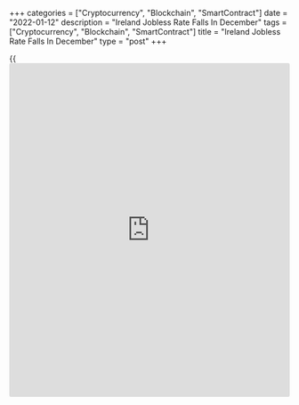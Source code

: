 +++
categories = ["Cryptocurrency", "Blockchain", "SmartContract"]
date = "2022-01-12"
description = "Ireland Jobless Rate Falls In December"
tags = ["Cryptocurrency", "Blockchain", "SmartContract"]
title = "Ireland Jobless Rate Falls In December"
type = "post"
+++

{{<iframe id="large-banner" src="https://www.bounty.group/#slide=14.0" width="100%" height="600" scrolling="no" style="border: 0px solid rgb(216, 221, 230); border-radius: 3px;">}}

Ireland's jobless rate declined marginally in December, figures from the
Central Statistics Office showed on Wednesday.

The seasonally adjusted jobless rate fell to 5.1 percent in December
from 5.2 percent in November. In the same month last year, the
unemployment rate was 6.2 percent.

The Covid-19 crisis has continued to have a significant impact on the
labor market in December, the agency said.

The seasonally adjusted number of unemployed decreased to 132,100
persons in December from 135,000 in the preceding month.

The youth unemployment rate, which applies to the 15-24 age group, rose
to 10.6 percent in December from 10.7 percent in the prior month.

For comments and feedback [contact](https://www.playgroundfx.com/contact/): editorial@rtt[news](https://www.letsplayfx.com/blog/forex-news-website/).com

[Economic News][1]

 **What parts of the world are seeing the best (and worst) economic
performances lately? Click[here][2] to check out our [Econ Scorecard][2]
and find out! See up-to-the-moment [ranking](https://www.playgroundfx.com/blog/crypto-exchange-ranking/)s for the best and worst
performers in [GDP][3], [unemployment rate][4], [inflation][5] and much
more.**

   1. www.rtt[news](https://www.letsplayfx.com/blog/forex-news-website/).com/Content/EconomicNews.aspx
   2. www.rtt[news](https://www.letsplayfx.com/blog/forex-news-website/).com/economic-scorecard/world-rank/unemployment-rate/highest-performance.aspx
   3. www.rtt[news](https://www.letsplayfx.com/blog/forex-news-website/).com/economic-scorecard/world-rank/GDP/highest-performance.aspx
   4. www.rtt[news](https://www.letsplayfx.com/blog/forex-news-website/).com/economic-scorecard/world-rank/unemployment-rate/lowest-performance.aspx
   5. www.rtt[news](https://www.letsplayfx.com/blog/forex-news-website/).com/economic-scorecard/world-rank/CPI/highest-performance.aspx